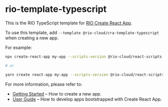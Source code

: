# rio-template-typescript

This is the RIO TypeScript template for [RIO Create React App](https://github.com/rio-cloud/create-react-app).

To use this template, add `--template @rio-cloud/cra-template-typescript` when creating a new app.

For example:

```sh
npx create-react-app my-app --scripts-version @rio-cloud/react-scripts --template @rio-cloud/cra-template-typescript --use-npm

# or

yarn create react-app my-app --scripts-version @rio-cloud/react-scripts --template @rio-cloud/cra-template-typescript
```

For more information, please refer to:

-   [Getting Started](https://create-react-app.dev/docs/getting-started) – How to create a new app.
-   [User Guide](https://create-react-app.dev) – How to develop apps bootstrapped with Create React App.
